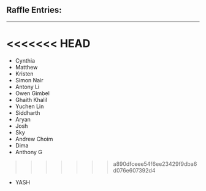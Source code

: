 ## Raffle Entries:
---
<<<<<<< HEAD
=======
- Cynthia
- Matthew
- Kristen
- Simon Nair
- Antony Li
- Owen Gimbel
- Ghaith Khalil
- Yuchen Lin
- Siddharth
- Aryan
- Josh
- Sky
- Andrew Choim
- Dima
- Anthony G
>>>>>>> a890dfceee54f6ee23429f9dba6d076e607392d4
- YASH
